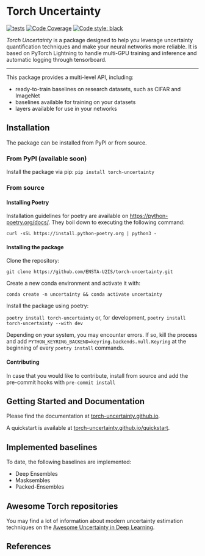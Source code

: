 # Torch Uncertainty

[![tests](https://github.com/ENSTA-U2IS/torch-uncertainty/actions/workflows/run-tests.yml/badge.svg?branch=main&event=push)](https://github.com/ENSTA-U2IS/torch-uncertainty/actions/workflows/run-tests.yml) [![Code Coverage](https://img.shields.io/codecov/c/github/ENSTA-U2IS/torch-uncertainty.svg)](https://codecov.io/gh/ENSTA-U2IS/torch-uncertainty) [![Code style: black](https://img.shields.io/badge/code%20style-black-black.svg)](https://github.com/psf/black)

_Torch Uncertainty_ is a package designed to help you leverage uncertainty quantification techniques and make your neural networks more reliable. It is based on PyTorch Lightning to handle multi-GPU training and inference and automatic logging through tensorboard.

---

This package provides a multi-level API, including:
- ready-to-train baselines on research datasets, such as CIFAR and ImageNet
- baselines available for training on your datasets
- layers available for use in your networks

## Installation

The package can be installed from PyPI or from source.

### From PyPI (available soon)

Install the package via pip: `pip install torch-uncertainty`

### From source

#### Installing Poetry

Installation guidelines for poetry are available on <https://python-poetry.org/docs/>. They boil down to executing the following command:

`curl -sSL https://install.python-poetry.org | python3 -`

#### Installing the package

Clone the repository:

`git clone https://github.com/ENSTA-U2IS/torch-uncertainty.git`

Create a new conda environment and activate it with:

`conda create -n uncertainty && conda activate uncertainty`

Install the package using poetry:

`poetry install torch-uncertainty` or, for development, `poetry install torch-uncertainty --with dev`

Depending on your system, you may encounter errors. If so, kill the process and add `PYTHON_KEYRING_BACKEND=keyring.backends.null.Keyring` at the beginning of every `poetry install` commands.

#### Contributing

In case that you would like to contribute, install from source and add the pre-commit hooks with `pre-commit install`

## Getting Started and Documentation

Please find the documentation at [torch-uncertainty.github.io](https://torch-uncertainty.github.io).

A quickstart is available at [torch-uncertainty.github.io/quickstart](https://torch-uncertainty.github.io/quickstart.html).

## Implemented baselines

To date, the following baselines are implemented:

- Deep Ensembles
- Masksembles
- Packed-Ensembles


## Awesome Torch repositories

You may find a lot of information about modern uncertainty estimation techniques on the [Awesome Uncertainty in Deep Learning](https://github.com/ENSTA-U2IS/awesome-uncertainty-deeplearning).

## References

